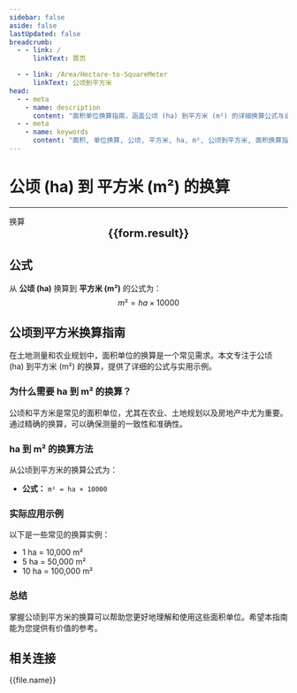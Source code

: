 ```yaml
---
sidebar: false
aside: false
lastUpdated: false
breadcrumb:
  - - link: /
      linkText: 首页

  - - link: /Area/Hectare-to-SquareMeter
      linkText: 公顷到平方米
head:
  - - meta
    - name: description
      content: "面积单位换算指南，涵盖公顷 (ha) 到平方米 (m²) 的详细换算公式与说明。"
  - - meta
    - name: keywords
      content: "面积, 单位换算, 公顷, 平方米, ha, m², 公顷到平方米, 面积换算指南"
---
```

# 公顷 (ha) 到 平方米 (m²) 的换算
---
<script setup>
import { onMounted, reactive, inject, ref } from 'vue'
import { NButton, NForm, NFormItem, NInput, NInputNumber, NSelect, NCard, useMessage,NGrid ,NGi } from 'naive-ui'
import { defineClientComponent } from 'vitepress'
import { Area } from '../../files';

const convert = inject('convert')

const form = reactive({
  number: null,
  result: '',
})

const convertHandler = () => {
  if (form.number !== null && !isNaN(form.number)) {
    const convertedValue = parseFloat(form.number) * 10000
    form.result = `${form.number}ha = ${convertedValue.toFixed(2)}m²`
  } else {
    form.result = '请输入有效的数值。'
  }
}
</script>

<n-form size="large" :model="form">
  <n-form-item label="公顷 (ha)">
    <n-input-number v-model:value="form.number" placeholder="输入公顷" style="width: 100%" />
  </n-form-item>
  <n-form-item>
    <n-button type="info" @click="convertHandler" block>换算</n-button>
  </n-form-item>
</n-form>

<n-card  embedded :bordered="false" hoverable>
  <div  style="text-align:center;font-size:20px;">
    <strong>{{form.result}}</strong>
  </div>
</n-card>

## 公式

从 **公顷 (ha)** 换算到 **平方米 (m²)** 的公式为：
$$ m² = ha \times 10000 $$

## 公顷到平方米换算指南

在土地测量和农业规划中，面积单位的换算是一个常见需求。本文专注于公顷 (ha) 到平方米 (m²) 的换算，提供了详细的公式与实用示例。

### 为什么需要 ha 到 m² 的换算？

公顷和平方米是常见的面积单位，尤其在农业、土地规划以及房地产中尤为重要。通过精确的换算，可以确保测量的一致性和准确性。

### ha 到 m² 的换算方法

从公顷到平方米的换算公式为：

- **公式：** `m² = ha × 10000`

### 实际应用示例

以下是一些常见的换算实例：

- 1 ha = 10,000 m²
- 5 ha = 50,000 m²
- 10 ha = 100,000 m²

### 总结

掌握公顷到平方米的换算可以帮助您更好地理解和使用这些面积单位。希望本指南能为您提供有价值的参考。

## 相关连接
<n-grid x-gap="12" :cols="2">
  <n-gi v-for="(file, index) in Area" :key="index">
    <n-button
      text
      tag="a"
      :href="file.path"
      type="info"
    >
      {{file.name}}
    </n-button>
  </n-gi>
</n-grid>